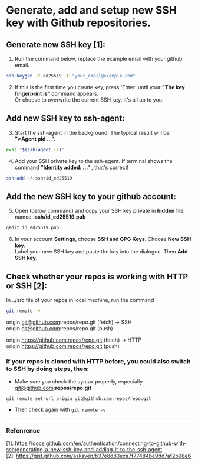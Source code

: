 # Generate, add and setup new SSH key with Github repositories.
## Generate new SSH key [1]:
1. Run the command below, replace the example email with your github email.
```bash
ssh-keygen -t ed25519 -C "your_email@example.com"
```
2. If this is the first time you create key, press 'Enter' until your <strong>"The key fingerprint is" </strong>command appears.  
Or choose to overwrite the current SSH key. It's all up to you.
## Add new SSH key to ssh-agent:
3. Start the ssh-agent in the background. The typical result will be  <strong>">Agent pid ...". </strong>
```bash
eval "$(ssh-agent -s)"
```
4. Add your SSH private key to the ssh-agent. If terminal shows the command <strong>"Identity added: ..." </strong>, that's correct!
```bash
ssh-add ~/.ssh/id_ed25519
```
## Add the new SSH key to your github account:
5. Open (below command) and copy your SSH key private in <strong>hidden</strong> file named <strong>.ssh/id_ed25519.pub</strong>
```bash
gedit id_ed25519.pub
```
6. In your account <strong>Settings</strong>, choose <strong>SSH and GPG Keys</strong>. Choose <strong>New SSH key</strong>.  
   Label your new SSH key and paste the key into the dialogue. Then <strong>Add SSH key</strong>.
## Check whether your repos is working with HTTP or SSH [2]:
In ../src file of your repos in local machine, run the command
```bash
git remote -v
```
origin	git@github.com:repos/repo.git (fetch) -> SSH  
origin	git@github.com:repos/repo.git (push)

origin	https://github.com:repos/repo.git (fetch) -> HTTP  
origin	https://github.com:repos/repo.git (push)
### If your repos is cloned with HTTP before, you could also switch to SSH by doing steps, then: 
- Make sure you check the syntax properly, especially git@github.com<strong>:repos/repo.git</strong>
```
git remote set-url origin git@github.com:repos/repo.git
```
- Then check again with ```git remote -v```
-----------------
### Refenrence
[1].  https://docs.github.com/en/authentication/connecting-to-github-with-ssh/generating-a-new-ssh-key-and-adding-it-to-the-ssh-agent  
[2].  https://gist.github.com/asksven/b37e8d83eca7f77484be9dd7af2b98e6
